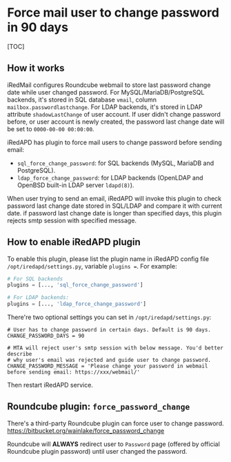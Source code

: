 # Force mail user to change password in 90 days

[TOC]

## How it works

iRedMail configures Roundcube webmail to store last password change date while
user changed password. For MySQL/MariaDB/PostgreSQL backends, it's stored in
SQL database `vmail`, column `mailbox.passwordlastchange`. For LDAP backends,
it's stored in LDAP attribute `shadowLastChange` of user account. If user
didn't change password before, or user account is newly created, the password
last change date will be set to `0000-00-00 00:00:00`.

iRedAPD has plugin to force mail users to change password before sending email:

* `sql_force_change_password`: for SQL backends (MySQL, MariaDB and
  PostgreSQL).
* `ldap_force_change_password`: for LDAP backends (OpenLDAP and OpenBSD
  built-in LDAP server `ldapd(8)`).

When user trying to send an email, iRedAPD will invoke this plugin to 
check password last change date stored in SQL/LDAP and compare
it with current date. if password last change date is longer than specified
days, this plugin rejects smtp session with specified message.

## How to enable iRedAPD plugin

To enable this plugin, please list the plugin name in iRedAPD config file
`/opt/iredapd/settings.py`, variable `plugins =`. For example:

```python
# For SQL backends
plugins = [..., 'sql_force_change_password']

# For LDAP backends:
plugins = [..., 'ldap_force_change_password']
```

There're two optional settings you can set in `/opt/iredapd/settings.py`:

```
# User has to change password in certain days. Default is 90 days.
CHANGE_PASSWORD_DAYS = 90

# MTA will reject user's smtp session with below message. You'd better describe
# why user's email was rejected and guide user to change password.
CHANGE_PASSWORD_MESSAGE = 'Please change your password in webmail before sending email: https://xxx/webmail/'
```

Then restart iRedAPD service.

## Roundcube plugin: `force_password_change`

There's a third-party Roundcube plugin can force user to change password.
<https://bitbucket.org/wainlake/force_password_change>

Roundcube will __ALWAYS__ redirect user to `Password` page (offered by official
Roundcube plugin password) until user changed the password.
